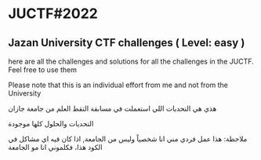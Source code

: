 # JUCTF#2022

## Jazan University CTF challenges ( Level: easy )

here are all the challenges and solutions for all the challenges in the JUCTF. Feel free to use them

Please note that this is an individual effort from me and not from the University

هذي هي التحديات اللي استعملت في مسابقة التقط العلم من جامعة جازان

التحديات والحلول كلها موجودة

ملاحظة: هذا عمل فردي مني انا شخصياً وليس من الجامعة, اذا كان فيه اي مشاكل في الكود هذا، فكلموني انا مو الجامعة
